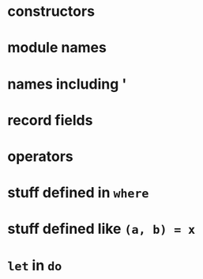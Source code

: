 # constructors

# module names

# names including '

# record fields

# operators

# stuff defined in `where`

# stuff defined like `(a, b) = x`

# `let` in `do`
